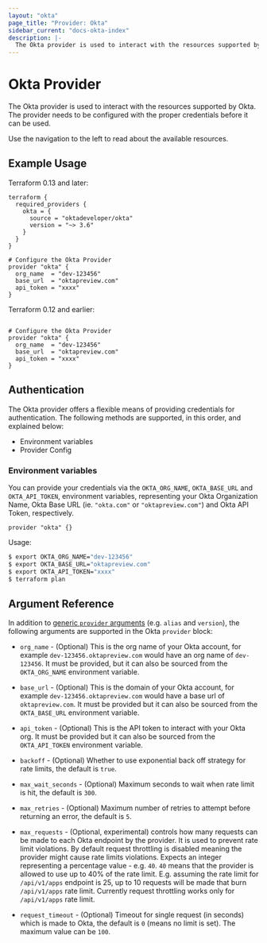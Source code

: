 ```yaml
---
layout: "okta"
page_title: "Provider: Okta"
sidebar_current: "docs-okta-index"
description: |-
  The Okta provider is used to interact with the resources supported by Okta. The provider needs to be configured with the proper credentials before it can be used.
---
```


# Okta Provider

  The Okta provider is used to interact with the resources supported by Okta. The provider needs to be configured with the proper credentials before it can be used.

Use the navigation to the left to read about the available resources.

## Example Usage

Terraform 0.13 and later:


```hcl
terraform {
  required_providers {
    okta = {
      source = "oktadeveloper/okta"
      version = "~> 3.6"
    }
  }
}

# Configure the Okta Provider
provider "okta" {
  org_name  = "dev-123456"
  base_url  = "oktapreview.com"
  api_token = "xxxx"
}
```

Terraform 0.12 and earlier:

```hcl

# Configure the Okta Provider
provider "okta" {
  org_name  = "dev-123456"
  base_url  = "oktapreview.com"
  api_token = "xxxx"
}
```

## Authentication

The Okta provider offers a flexible means of providing credentials for
authentication. The following methods are supported, in this order, and
explained below:

- Environment variables
- Provider Config

### Environment variables

You can provide your credentials via the `OKTA_ORG_NAME`, `OKTA_BASE_URL` and `OKTA_API_TOKEN`, environment variables, representing your Okta Organization Name, Okta Base URL (ie. `"okta.com"` or `"oktapreview.com"`) and Okta API Token, respectively.

```hcl
provider "okta" {}
```

Usage:

```sh
$ export OKTA_ORG_NAME="dev-123456"
$ export OKTA_BASE_URL="oktapreview.com"
$ export OKTA_API_TOKEN="xxxx"
$ terraform plan
```

## Argument Reference

In addition to [generic `provider` arguments](https://www.terraform.io/docs/configuration/providers.html)
(e.g. `alias` and `version`), the following arguments are supported in the Okta
 `provider` block:

* `org_name` - (Optional) This is the org name of your Okta account, for example `dev-123456.oktapreview.com` would have an org name of `dev-123456`. It must be provided, but it can also be sourced from the `OKTA_ORG_NAME` environment variable.

* `base_url` - (Optional) This is the domain of your Okta account, for example `dev-123456.oktapreview.com` would have a base url of `oktapreview.com`. It must be provided but it can also be sourced from the `OKTA_BASE_URL` environment variable.

* `api_token` - (Optional) This is the API token to interact with your Okta org. It must be provided but it can also be sourced from the `OKTA_API_TOKEN` environment variable.

* `backoff` - (Optional) Whether to use exponential back off strategy for rate limits, the default is `true`.

* `max_wait_seconds` - (Optional) Maximum seconds to wait when rate limit is hit, the default is `300`.

* `max_retries` - (Optional) Maximum number of retries to attempt before returning an error, the default is `5`.

* `max_requests` - (Optional, experimental) controls how many requests can be made to each Okta endpoint by the provider. It is used to prevent rate limit violations.
  By default request throttling is disabled meaning the provider might cause rate limits violations. Expects an integer representing a percentage value - e.g. `40`.
  `40` means that the provider is allowed to use up to 40% of the rate limit. E.g. assuming the rate limit for `/api/v1/apps` endpoint is 25, up to 10 requests will
  be made that burn `/api/v1/apps` rate limit. Currently request throttling works only for `/api/v1/apps` rate limit.

* `request_timeout` - (Optional) Timeout for single request (in seconds) which is made to Okta, the default is `0` (means no limit is set). The maximum value can be `100`.
